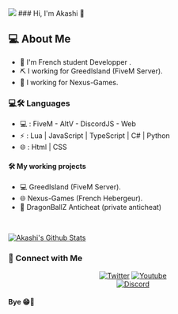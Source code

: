 <img border="0" src="https://i.pinimg.com/originals/16/02/b2/1602b26c05ee78120695d592a68b8912.gif">
### Hi, I'm Akashi 👋

<h2> 💻 About Me </h2>

- 🏴 I'm French student Developper .
- ⛏️ I working for GreedIsland (FiveM Server).
- 🔨 I working for Nexus-Games.

<h3> 💻🛠️ Languages </h3>

- 💻 : FiveM - AltV - DiscordJS - Web
- ⚡ : Lua | JavaScript | TypeScript | C# | Python
- 🌐 : Html | CSS

<h4> 🛠️ My working projects </h4>

- 💻 GreedIsland (FiveM Server).
- 🌐 Nexus-Games (French Hebergeur).
- 🐉 DragonBallZ Anticheat (private anticheat)

<br/>

[![Akashi's Github Stats](https://github-readme-stats.vercel.app/api?username=ssakashi&show_icons=true)](https://github.com/ssAkashi)

<h3> 📱 Connect with Me </h3>

<p align="center">
  <a href="https://twitter.com/Akashiw3b"><img alt="Twitter" src="https://img.shields.io/badge/Twitter-Akashiw3b-blue?style=flat-square&logo=twitter"></a>
  <a href="https://www.youtube.com/channel/UCXF-1hJcILdYTDBw-4y541Q?view_as=subscriber"><img alt="Youtube" src="https://img.shields.io/badge/YouTube-Akashi-red?style=flat-square&logo=youtube"></a> <br>
    <a href="https://discord.com/users/779763302069698561"><img alt="Discord" src="https://img.shields.io/badge/Discord-Akashi-blue?style=flat-square&logo=discord"></a> <br>
  
  <h4> Bye 😁👋 </h4>
